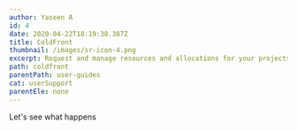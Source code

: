 ```yaml
---
author: Yaseen A
id: 4
date: 2020-04-22T18:19:38.387Z
title: ColdFront
thumbnail: /images/sr-icon-4.png
excerpt: Request and manage resources and allocations for your projects.
path: coldfront
parentPath: user-guides
cat: userSupport
parentEle: none
---
```

Let's see what happens
